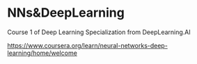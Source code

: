 # NNs&DeepLearning

Course 1 of Deep Learning Specialization from DeepLearning.AI

https://www.coursera.org/learn/neural-networks-deep-learning/home/welcome
